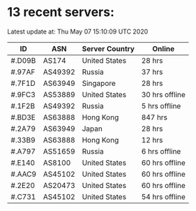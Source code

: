 # 13 recent servers:

Latest update at: Thu May 07 15:10:09 UTC 2020

| ID | ASN | Server Country | Online |
| -- | --- | -------------- | ------ |
| #.D09B | AS174 | United States | 28 hrs |
| #.97AF | AS49392 | Russia | 37 hrs |
| #.7F1D | AS63949 | Singapore | 28 hrs |
| #.9FC3 | AS53889 | United States | 30 hrs offline |
| #.1F2B | AS49392 | Russia | 5 hrs offline |
| #.BD3E | AS63888 | Hong Kong | 847 hrs |
| #.2A79 | AS63949 | Japan | 28 hrs |
| #.33B9 | AS63888 | Hong Kong | 12 hrs |
| #.A797 | AS51659 | Russia | 6 hrs offline |
| #.E140 | AS8100 | United States | 60 hrs offline |
| #.AAC9 | AS45102 | United States | 60 hrs offline |
| #.2E20 | AS20473 | United States | 60 hrs offline |
| #.C731 | AS45102 | United States | 54 hrs offline |

